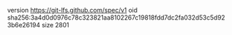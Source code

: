 version https://git-lfs.github.com/spec/v1
oid sha256:3a4d0d0976c78c323821aa8102267c19818fdd7dc2fa032d53c5d923b6e26194
size 2801
